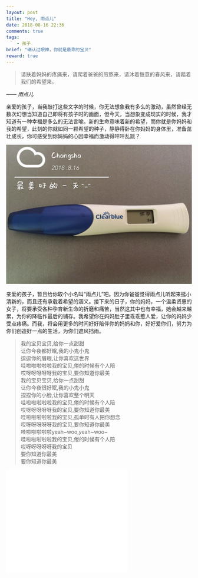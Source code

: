 ```yaml
---
layout: post
title: "Hey, 雨点儿"
date: 2018-08-16 22:36
comments: true
tags:
	- 孩子
brief: "确认过眼神，你就是最乖的宝贝"
reward: true
---
```


> 请扶着妈妈的疼痛来，请爬着爸爸的煎熬来，请沐着惬意的春风来，请踏着我们的希望来。     

*—— 雨点儿*
<!-- more -->

亲爱的孩子，当我敲打这些文字的时候，你无法想象我有多么的激动，虽然曾经无数次幻想当知道自己即将有孩子时的画面，但今天，当想象变成现实的时候，我才知道有一种幸福是多么的无法言喻。新的生命意味着新的希望，而你就是你妈妈和我的希望，此刻的你就如同一颗希望的种子，静静得卧在你妈妈的身体里，准备茁壮成长，你可感受到你妈妈的心因幸福而激动得呯呯乱跳？

![新的生命](/assets/blogImg/01.JPG)

亲爱的孩子，暂且给你取个小名叫“雨点儿”吧。因为你爸爸觉得雨点儿听起来挺小清新的，而且还有承载着希望的涵义。接下来的日子，你的妈妈，一个温柔贤惠的女子，将要承受各种孕育新生命的折磨和痛苦，当然这其中也有幸福，她会越来越累，为你的降临作最后的铺存。我希望你在妈妈肚子里乖乖惹人爱，让你的妈妈少受点疼痛。而我，将会用更多的时间好好陪伴你的妈妈和你，好好爱你们，努力为你们创造好一点的生活，为你们遮风挡雨。

> 我的宝贝宝贝,给你一点甜甜              
> 让你今夜都好眠,我的小鬼小鬼              
> 逗逗你的眉眼,让你喜欢这世界              
> 哇啦啦啦啦啦我的宝贝,倦的时候有个人陪              
> 哎呀呀呀呀呀我的宝贝,要你知道你最美              
> 我的宝贝宝贝,给你一点甜甜              
> 让你今夜很好眠,我的小鬼小鬼              
> 捏捏你的小脸,让你喜欢整个明天              
> 哇啦啦啦啦啦我的宝贝,倦的时候有个人陪              
> 哎呀呀呀呀呀我的宝贝,要你知道你最美              
> 哇啦啦啦啦啦我的宝贝,孤单时有人把你想念              
> 哎呀呀呀呀呀我的宝贝,要你知道你最美              
> 哇啦啦啦啦啦yeah~woo,yeah~woo~              
> 哇啦啦啦啦啦我的宝贝,倦的时候有个人陪              
> 哎呀呀呀呀呀我的宝贝              
> 要你知道你最美              
> 要你知道你最美            

<div align=bottom><iframe frameborder="no" border="0" marginwidth="0" marginheight="0" width=330 height=280 src="//music.163.com/outchain/player?type=0&id=2120438230&auto=1&height=260"></iframe></div>
